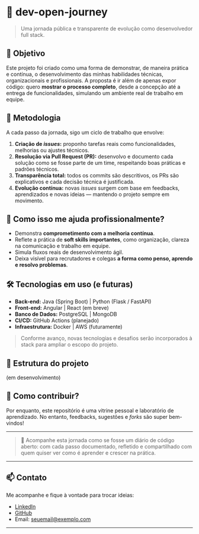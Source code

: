 # 🚀 dev-open-journey

> Uma jornada pública e transparente de evolução como desenvolvedor full stack.

## 🎯 Objetivo

Este projeto foi criado como uma forma de demonstrar, de maneira prática e contínua, o desenvolvimento das minhas habilidades técnicas, organizacionais e profissionais. A proposta é ir além de apenas expor código: quero **mostrar o processo completo**, desde a concepção até a entrega de funcionalidades, simulando um ambiente real de trabalho em equipe.

## 🧠 Metodologia

A cada passo da jornada, sigo um ciclo de trabalho que envolve:

1. **Criação de _issues_:** proponho tarefas reais como funcionalidades, melhorias ou ajustes técnicos.
2. **Resolução via Pull Request (PR):** desenvolvo e documento cada solução como se fosse parte de um time, respeitando boas práticas e padrões técnicos.
3. **Transparência total:** todos os commits são descritivos, os PRs são explicativos e cada decisão técnica é justificada.
4. **Evolução contínua:** novas _issues_ surgem com base em feedbacks, aprendizados e novas ideias — mantendo o projeto sempre em movimento.

## 💼 Como isso me ajuda profissionalmente?

- Demonstra **comprometimento com a melhoria contínua**.
- Reflete a prática de **soft skills importantes**, como organização, clareza na comunicação e trabalho em equipe.
- Simula fluxos reais de desenvolvimento ágil.
- Deixa visível para recrutadores e colegas **a forma como penso, aprendo e resolvo problemas**.

## 🛠️ Tecnologias em uso (e futuras)

- **Back-end:** Java (Spring Boot) | Python (Flask / FastAPI)
- **Front-end:** Angular | React (em breve)
- **Banco de Dados:** PostgreSQL | MongoDB
- **CI/CD:** GitHub Actions (planejado)
- **Infraestrutura:** Docker | AWS (futuramente)

> Conforme avanço, novas tecnologias e desafios serão incorporados à stack para ampliar o escopo do projeto.

## 📂 Estrutura do projeto
(em desenvolvimento)

## 🧩 Como contribuir?

Por enquanto, este repositório é uma vitrine pessoal e laboratório de aprendizado. No entanto, feedbacks, sugestões e _forks_ são super bem-vindos!

---

> 📌 Acompanhe esta jornada como se fosse um diário de código aberto: com cada passo documentado, refletido e compartilhado com quem quiser ver como é aprender e crescer na prática.  

---

## 📫 Contato

Me acompanhe e fique à vontade para trocar ideias:

- [LinkedIn](https://www.linkedin.com/in/seu-perfil)
- [GitHub](https://github.com/seu-usuario)
- Email: seuemail@exemplo.com

---

